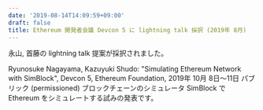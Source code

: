 ```yaml
---
date: '2019-08-14T14:09:59+09:00'
draft: false
title: Ethereum 開発者会議 Devcon 5 に lightning talk 採択 (2019年 8月)
---
```


永山, 首藤の lightning talk 提案が採択されました。

Ryunosuke Nagayama, Kazuyuki Shudo: "Simulating Ethereum Network with SimBlock", Devcon 5, Ethereum Foundation, 2019年 10月 8日〜11日 パブリック (permissioned) ブロックチェーンのシミュレータ SimBlock で Ethereum をシミュレートする試みの発表です。